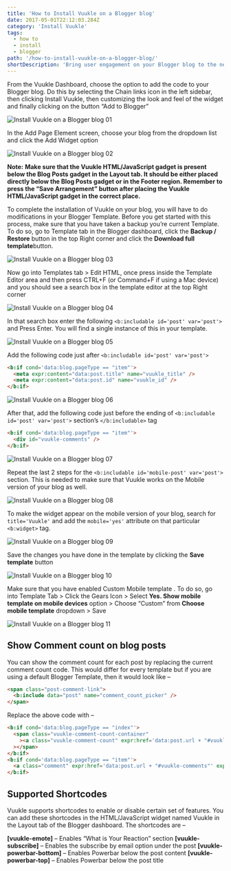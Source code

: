 ```yaml
---
title: 'How to Install Vuukle on a Blogger blog'
date: 2017-05-01T22:12:03.284Z
category: 'Install Vuukle'
tags:
  - how to
  - install
  - blogger
path: '/how-to-install-vuukle-on-a-blogger-blog/'
shortDescription: 'Bring user engagement on your Blogger blog to the new level'
---
```


From the Vuukle Dashboard, choose the option to add the code to your Blogger blog. Do this by selecting the Chain links icon in the left sidebar, then clicking Install Vuukle, then customizing the look and feel of the widget and finally clicking on the button “Add to Blogger”

![Install Vuukle on a Blogger blog 01](/img/how-to-install-vuukle-on-a-blogger-blog-img_1.png)

In the Add Page Element screen, choose your blog from the dropdown list and click the Add Widget option

![Install Vuukle on a Blogger blog 02](/img/how-to-install-vuukle-on-a-blogger-blog-img_2.png)

**Note:** **Make sure that the Vuukle HTML/JavaScript gadget is present below the Blog Posts gadget in the Layout tab. It should be either placed directly below the Blog Posts gadget or in the Footer region. Remember to press the “Save Arrangement” button after placing the Vuukle HTML/JavaScript gadget in the correct place.**

To complete the installation of Vuukle on your blog, you will have to do modifications in your Blogger Template. Before you get started with this process, make sure that you have taken a backup you’re current Template. To do so, go to Template tab in the Blogger dashboard, click the **Backup / Restore** button in the top Right corner and click the **Download full template**button.

![Install Vuukle on a Blogger blog 03](/img/how-to-install-vuukle-on-a-blogger-blog-img_3.png)

Now go into Templates tab > Edit HTML, once press inside the Template Editor area and then press CTRL+F (or Command+F if using a Mac device) and you should see a search box in the template editor at the top Right corner

![Install Vuukle on a Blogger blog 04](/img/how-to-install-vuukle-on-a-blogger-blog-img_4.png)

In that search box enter the following `<b:includable id='post' var='post'>` and Press Enter. You will find a single instance of this in your template.

![Install Vuukle on a Blogger blog 05](/img/how-to-install-vuukle-on-a-blogger-blog-img_5.png)

Add the following code just after `<b:includable id='post' var='post'>`

```html
<b:if cond='data:blog.pageType == "item"'>
  <meta expr:content="data:post.title" name="vuukle_title" />
  <meta expr:content="data:post.id" name="vuukle_id" />
</b:if>
```

![Install Vuukle on a Blogger blog 06](/img/how-to-install-vuukle-on-a-blogger-blog-img_6.png)

After that, add the following code just before the ending of `<b:includable id='post' var='post'>` section’s `</b:includable>` tag

```html
<b:if cond='data:blog.pageType == "item"'>
  <div id="vuukle-comments" />
</b:if>
```

![Install Vuukle on a Blogger blog 07](/img/how-to-install-vuukle-on-a-blogger-blog-img_7.png)

Repeat the last 2 steps for the `<b:includable id='mobile-post' var='post'>` section. This is needed to make sure that Vuukle works on the Mobile version of your blog as well.

![Install Vuukle on a Blogger blog 08](/img/how-to-install-vuukle-on-a-blogger-blog-img_8.png)

To make the widget appear on the mobile version of your blog, search for `title='Vuukle'` and add the `mobile='yes'` attribute on that particular `<b:widget>` tag.

![Install Vuukle on a Blogger blog 09](/img/how-to-install-vuukle-on-a-blogger-blog-img_9.png)

Save the changes you have done in the template by clicking the **Save template** button

![Install Vuukle on a Blogger blog 10](/img/how-to-install-vuukle-on-a-blogger-blog-img_10.png)

Make sure that you have enabled Custom Mobile template . To do so, go into Template Tab > Click the Gears Icon > Select **Yes. Show mobile template on mobile devices** option > Choose “Custom” from **Choose mobile template** dropdown > Save

![Install Vuukle on a Blogger blog 11](/img/how-to-install-vuukle-on-a-blogger-blog-img_11.png)

## Show Comment count on blog posts

You can show the comment count for each post by replacing the current comment count code. This would differ for every template but if you are using a default Blogger Template, then it would look like –

```html
<span class="post-comment-link">
  <b:include data="post" name="comment_count_picker" />
</span>
```

Replace the above code with –

```html
<b:if cond='data:blog.pageType == "index"'>
  <span class="vuukle-comment-count-container"
    ><a class="vuukle-comment-count" expr:href='data:post.url + "#vuukle-comments"' expr:data-id="data:post.id"></a
  ></span>
</b:if>
<b:if cond='data:blog.pageType == "item"'>
  <a class="comment" expr:href='data:post.url + "#vuukle-comments"' expr:data-vuukle="data:post.id">Comments</a>
</b:if>
```

## Supported Shortcodes

Vuukle supports shortcodes to enable or disable certain set of features. You can add these shortcodes in the HTML/JavaScript widget named Vuukle in the Layout tab of the Blogger dashboard. The shortcodes are –

**[vuukle-emote]** – Enables “What is Your Reaction” section
**[vuukle-subscribe]** – Enables the subscribe by email option under the post
**[vuukle-powerbar-bottom]** – Enables Powerbar below the post content
**[vuukle-powerbar-top]** – Enables Powerbar below the post title
